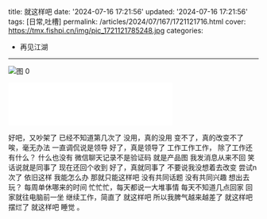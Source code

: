 title: 就这样吧
date: '2024-07-16 17:21:56'
updated: '2024-07-16 17:21:56'
tags: [日常,吐槽]
permalink: /articles/2024/07/167/1721121716.html
cover: https://tmx.fishpi.cn/img/pic_1721121785248.jpg
categories: 
- 再见江湖
---
![图 0](https://tmx.fishpi.cn/img/pic_1721121785248.jpg)

<iframe frameborder="no" border="0" marginwidth="0" marginheight="0" width=330 height=86 src="//music.163.com/outchain/player?type=2&id=417595828&auto=0&height=66"></iframe>

好吧，又吵架了
已经不知道第几次了
没用，真的没用
变不了，真的改变不了
唉，毫无办法
一直调侃说是领导
好了，真是领导了
工作工作工作，
除了工作还有什么？
什么也没有
微信聊天记录不是验证码
就是产品图
我发消息从来不回
笑话说就是同事了
现在还回个收到
好了，真就同事了
不要说我没想着去改变
尝试n次了
依旧这样
我能怎么办
那就只能这样吧
没有共同话题
没有共同兴趣
想出去玩？
每周单休哪来的时间
忙忙忙，每天都说一大堆事情
每天不知道几点回家
回家就往电脑前一坐
继续工作，简直了
就这样吧
所以我脾气越来越差了
就这样吧
摆烂了
就这样吧
睡觉
。